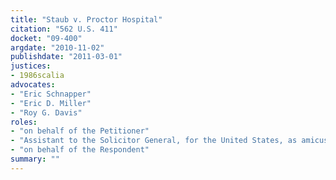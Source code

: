 ```yaml
---
title: "Staub v. Proctor Hospital"
citation: "562 U.S. 411"
docket: "09-400"
argdate: "2010-11-02"
publishdate: "2011-03-01"
justices:
- 1986scalia
advocates:
- "Eric Schnapper"
- "Eric D. Miller"
- "Roy G. Davis"
roles:
- "on behalf of the Petitioner"
- "Assistant to the Solicitor General, for the United States, as amicus curiae, supporting the Petitioner"
- "on behalf of the Respondent"
summary: ""
---
```


